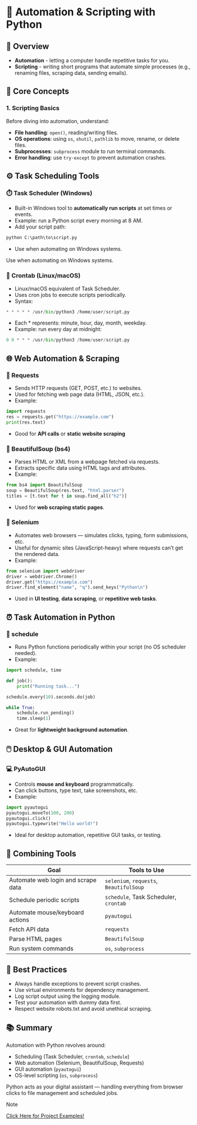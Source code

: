 # 🐍 Automation & Scripting with Python

## 📘 Overview

- **Automation** - letting a computer handle repetitive tasks for you.
- **Scripting** - writing short programs that automate simple processes (e.g., renaming files, scraping data, sending emails).

## 🧠 Core Concepts

### 1. Scripting Basics

Before diving into automation, understand:

- **File handling**: `open()`, reading/writing files.
- **OS operations**: using `os`, `shutil`, `pathlib` to move, rename, or delete files.
- **Subprocesses**: `subprocess` module to run terminal commands.
- **Error handling**: use `try-except` to prevent automation crashes.

## ⚙️ Task Scheduling Tools
### ⏱️ Task Scheduler (Windows)

- Built-in Windows tool to **automatically run scripts** at set times or events.
- Example: run a Python script every morning at 8 AM.
- Add your script path:

```py
python C:\path\to\script.py
```
- Use when automating on Windows systems.

Use when automating on Windows systems.

### 🐧 Crontab (Linux/macOS)

- Linux/macOS equivalent of Task Scheduler.
- Uses cron jobs to execute scripts periodically.
- Syntax:

```py
* * * * * /usr/bin/python3 /home/user/script.py
```
- Each * represents: minute, hour, day, month, weekday.
- Example: run every day at midnight:

```py
0 0 * * * /usr/bin/python3 /home/user/script.py
```

## 🌐 Web Automation & Scraping
### 🧩 Requests

- Sends HTTP requests (GET, POST, etc.) to websites.
- Used for fetching web page data (HTML, JSON, etc.).
- Example:
```py
import requests
res = requests.get("https://example.com")
print(res.text)
```
- Good for **API calls** or **static website scraping**

### 🍜 BeautifulSoup (bs4)

- Parses HTML or XML from a webpage fetched via requests.
- Extracts specific data using HTML tags and attributes.
- Example:

```py
from bs4 import BeautifulSoup
soup = BeautifulSoup(res.text, "html.parser")
titles = [t.text for t in soup.find_all("h2")]
```
- Used for **web scraping static pages**.

### 🧠 Selenium

- Automates web browsers — simulates clicks, typing, form submissions, etc.
- Useful for dynamic sites (JavaScript-heavy) where requests can’t get the rendered data.
- Example:
```py
from selenium import webdriver
driver = webdriver.Chrome()
driver.get("https://example.com")
driver.find_element("name", "q").send_keys("Python\n")
```
- Used in **UI testing**, **data scraping**, or **repetitive web tasks**.

## ⏰ Task Automation in Python
### 📅 schedule

- Runs Python functions periodically within your script (no OS scheduler needed).
- Example:
```py
import schedule, time

def job():
    print("Running task...")

schedule.every(10).seconds.do(job)

while True:
    schedule.run_pending()
    time.sleep(1)
```

- Great for **lightweight background automation**.

## 🖱️ Desktop & GUI Automation
### 💻 PyAutoGUI

- Controls **mouse and keyboard** programmatically.
- Can click buttons, type text, take screenshots, etc.
- Example:
```py
import pyautogui
pyautogui.moveTo(100, 200)
pyautogui.click()
pyautogui.typewrite("Hello world!")
```

- Ideal for desktop automation, repetitive GUI tasks, or testing.

## 🧩 Combining Tools

| Goal                               | Tools to Use                            |
| ---------------------------------- | --------------------------------------- |
| Automate web login and scrape data | `selenium`, `requests`, `BeautifulSoup` |
| Schedule periodic scripts          | `schedule`, Task Scheduler, `crontab`   |
| Automate mouse/keyboard actions    | `pyautogui`                             |
| Fetch API data                     | `requests`                              |
| Parse HTML pages                   | `BeautifulSoup`                         |
| Run system commands                | `os`, `subprocess`                      |

## 🧱 Best Practices

- Always handle exceptions to prevent script crashes.
- Use virtual environments for dependency management.
- Log script output using the logging module.
- Test your automation with dummy data first.
- Respect website robots.txt and avoid unethical scraping.

## 📚 Summary

Automation with Python revolves around:
- Scheduling (Task Scheduler, `crontab`, `schedule`)
- Web automation (Selenium, BeautifulSoup, Requests)
- GUI automation (`pyautogui`)
- OS-level scripting (`os`, `subprocess`)

Python acts as your digital assistant — handling everything from browser clicks to file management and scheduled jobs.

> [!NOTE]
> [Click Here for Project Examples!](automation_additional/mini_projects.md)